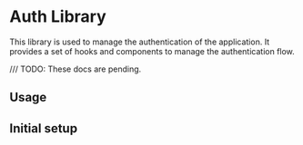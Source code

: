 # Auth Library

This library is used to manage the authentication of the application. It provides a set of hooks and components to manage the authentication flow.

/// TODO: These docs are pending.

## Usage

## Initial setup

